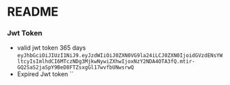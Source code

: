 # README #

### Jwt Token
 - valid jwt token 365 days
 `eyJhbGciOiJIUzI1NiJ9.eyJzdWIiOiJ0ZXN0VG9la24iLCJ0ZXN0IjoidGVzdENsYWltcyIsImlhdCI6MTczNDg3MjkwNywiZXhwIjoxNzY2NDA4OTA3fQ.mtir-GQ2SaS2jaSpY9BeD8FTZsxgGl17wvfbUNwsrwQ`
 - Expired Jwt token
 ``

